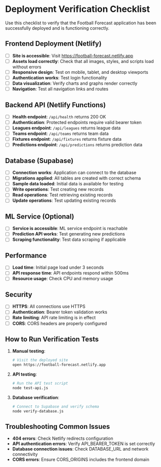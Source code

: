 # Deployment Verification Checklist

Use this checklist to verify that the Football Forecast application has been successfully deployed and is functioning correctly.

## Frontend Deployment (Netlify)

- [ ] **Site is accessible**: Visit https://football-forecast.netlify.app
- [ ] **Assets load correctly**: Check that all images, styles, and scripts load without errors
- [ ] **Responsive design**: Test on mobile, tablet, and desktop viewports
- [ ] **Authentication works**: Test login functionality
- [ ] **Data visualization**: Verify charts and graphs render correctly
- [ ] **Navigation**: Test all navigation links and routes

## Backend API (Netlify Functions)

- [ ] **Health endpoint**: `/api/health` returns 200 OK
- [ ] **Authentication**: Protected endpoints require valid bearer token
- [ ] **Leagues endpoint**: `/api/leagues` returns league data
- [ ] **Teams endpoint**: `/api/teams` returns team data
- [ ] **Fixtures endpoint**: `/api/fixtures` returns fixture data
- [ ] **Predictions endpoint**: `/api/predictions` returns prediction data

## Database (Supabase)

- [ ] **Connection works**: Application can connect to the database
- [ ] **Migrations applied**: All tables are created with correct schema
- [ ] **Sample data loaded**: Initial data is available for testing
- [ ] **Write operations**: Test creating new records
- [ ] **Read operations**: Test retrieving existing records
- [ ] **Update operations**: Test updating existing records

## ML Service (Optional)

- [ ] **Service is accessible**: ML service endpoint is reachable
- [ ] **Prediction API works**: Test generating new predictions
- [ ] **Scraping functionality**: Test data scraping if applicable

## Performance

- [ ] **Load time**: Initial page load under 3 seconds
- [ ] **API response time**: API endpoints respond within 500ms
- [ ] **Resource usage**: Check CPU and memory usage

## Security

- [ ] **HTTPS**: All connections use HTTPS
- [ ] **Authentication**: Bearer token validation works
- [ ] **Rate limiting**: API rate limiting is in effect
- [ ] **CORS**: CORS headers are properly configured

## How to Run Verification Tests

1. **Manual testing**:
   ```bash
   # Visit the deployed site
   open https://football-forecast.netlify.app
   ```

2. **API testing**:
   ```bash
   # Run the API test script
   node test-api.js
   ```

3. **Database verification**:
   ```bash
   # Connect to Supabase and verify schema
   node verify-database.js
   ```

## Troubleshooting Common Issues

- **404 errors**: Check Netlify redirects configuration
- **API authentication errors**: Verify API_BEARER_TOKEN is set correctly
- **Database connection issues**: Check DATABASE_URL and network connectivity
- **CORS errors**: Ensure CORS_ORIGINS includes the frontend domain
